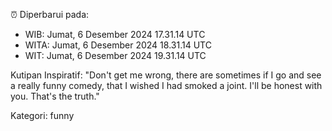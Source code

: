 ⏰ Diperbarui pada:
- WIB: Jumat, 6 Desember 2024 17.31.14 UTC
- WITA: Jumat, 6 Desember 2024 18.31.14 UTC
- WIT: Jumat, 6 Desember 2024 19.31.14 UTC

Kutipan Inspiratif:
"Don't get me wrong, there are sometimes if I go and see a really funny comedy, that I wished I had smoked a joint. I'll be honest with you. That's the truth."


Kategori: funny

